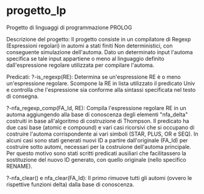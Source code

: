 # progetto_lp
Progetto di linguaggi di programmazione
PROLOG

Descrizione del progetto:
    Il progetto consiste in un compilatore di Regexp (Espressioni regolari) in automi a stati finiti Non deterministici, con conseguente       simulazione dell'automa.
    Dato un determinato input l'automa specifica se tale input appartiene o meno al linguaggio definito dall'espressione regolare               utilizzata per compilare l'automa.

Predicati:
?-is_regexp(RE):
    Determina se un'espressione RE è o meno un'espressione regolare.
    Scompone la RE in lista utilizzato il predicato Univ e controlla che l'espressione sia conforme alla
    sintassi specificata nel testo di consegna.

?-nfa_regexp_comp(FA_Id, RE):
    Compila l'espressione regolare RE in un automa aggiungendo alla base di conoscenza degli elementi 
    "nfa_delta" costruiti in base all'algoritmo di costruzione di Thompson.
    Il predicato ha due casi base (atomic e compound) e vari casi ricorsivi che si occupano di costruire l'automa corrispondente ai             vari simboli (STAR, PLUS, OR e SEQ).
    In alcuni casi sono stati generati nuovi ID a partire dall'originale (FA_Id) per costruire sotto automi, necessari per la costruione       dell'automa principale. Per questo motivo sono stati scritti predicati ausiliari che facilitassero la sostituzione del nuovo ID             generato, con quello originale (nello specifico RENAME).

?-nfa_clear() e nfa_clear(FA_Id):
    Il primo rimuove tutti gli automi (ovvero le rispettive funzioni delta) dalla base di conoscenza.
    
